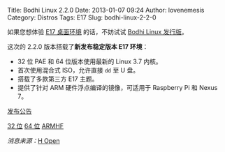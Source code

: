 Title: Bodhi Linux 2.2.0
Date: 2013-01-07 09:24
Author: lovenemesis
Category: Distros
Tags: E17
Slug: bodhi-linux-2-2-0

如果您想体验 [E17 桌面环境](http://linuxtoy.org/archives/e17.html)
的话，不妨试试 [Bodhi Linux
发行版](http://linuxtoy.org/archives/bodhi-linux-012.html)。

这次的 2.2.0 版本搭载了**新发布稳定版本 E17 环境**：

-   32 位 PAE 和 64 位版本使用最新的 Linux 3.7 内核。
-   首次使用混合式 ISO，允许直接 `dd` 至 U 盘。
-   搭载了多款第三方 E17 主题。
-   提供了针对 ARM 硬件浮点编译的镜像，可适用于 Raspberry Pi 和 Nexus
    7。

[发布公告](http://jeffhoogland.blogspot.com/2013/01/bodhi-linux-220-released.html)

[32 位](http://www.bodhilinux.com/downloads_desktop.php) [64
位](http://www.bodhilinux.com/downloads_workstation.php)
[ARMHF](http://www.bodhilinux.com/downloads_mobile.php)

*消息来源：*[H
Open](http://www.h-online.com/open/news/item/Bodhi-Linux-2-2-0-ships-stable-E17-desktop-1777022.html)
